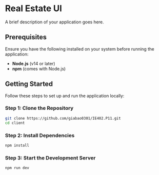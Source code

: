 # Real Estate UI

A brief description of your application goes here.

## Prerequisites

Ensure you have the following installed on your system before running the application:

- **Node.js** (v14 or later)
- **npm** (comes with Node.js)

## Getting Started

Follow these steps to set up and run the application locally:

### Step 1: Clone the Repository

```bash
git clone https://github.com/giabao0301/IE402.P11.git
cd client
```

### Step 2: Install Dependencies
```bash
npm install
```

### Step 3: Start the Development Server

```bash
npm run dev
```


